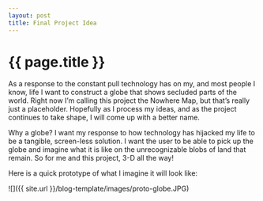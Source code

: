 ```yaml
---
layout: post
title: Final Project Idea
---
```


{{ page.title }}
================

<p class="meta">

 
 As a response to the constant pull technology has on my, and most people I know, life I want to construct a globe that shows secluded parts of the world. Right now I’m calling this project the Nowhere Map, but that’s really just a placeholder.  Hopefully as I process my ideas, and as the project continues to take shape, I will come up with a better name.

 Why a globe?  I want my response to how technology has hijacked my life to be a tangible, screen-less solution.  I want the user to be able to pick up the globe and imagine what it is like on the unrecognizable blobs of land that remain.   So for me and this project, 3-D all the way!  
  
Here is a quick prototype of what I imagine it will look like:


![]({{ site.url }}/blog-template/images/proto-globe.JPG)
